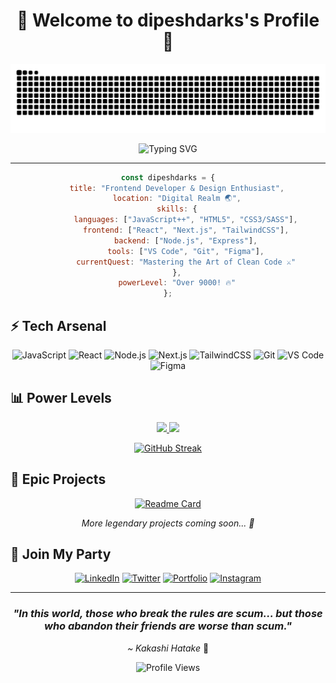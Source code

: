 # <div align="center">💫 Welcome to dipeshdarks's Profile 💫</div>

<div align="center">

![Profile Banner](https://raw.githubusercontent.com/platane/snk/output/github-contribution-grid-snake-dark.svg)

![Typing SVG](https://readme-typing-svg.herokuapp.com?font=Fira+Code&size=22&duration=3000&pause=1000&color=FF6B6B&center=true&vCenter=true&width=435&lines=Frontend+Developer+%F0%9F%8C%B8;JavaScript+Ninja+%E2%9A%A1;React+Enthusiast+%F0%9F%8C%9F)

</div>

---

<div align="center">

```javascript
const dipeshdarks = {
    title: "Frontend Developer & Design Enthusiast",
    location: "Digital Realm 🌏",
    skills: {
        languages: ["JavaScript++", "HTML5", "CSS3/SASS"],
        frontend: ["React", "Next.js", "TailwindCSS"],
        backend: ["Node.js", "Express"],
        tools: ["VS Code", "Git", "Figma"],
        currentQuest: "Mastering the Art of Clean Code ⚔️"
    },
    powerLevel: "Over 9000! 🔥"
};
```

</div>

## ⚡ Tech Arsenal

<div align="center">

![JavaScript](https://img.shields.io/badge/-JavaScript-FFD700?style=for-the-badge&logo=javascript&logoColor=black)
![React](https://img.shields.io/badge/-React-20232A?style=for-the-badge&logo=react&logoColor=61DAFB)
![Node.js](https://img.shields.io/badge/-Node.js-FF69B4?style=for-the-badge&logo=node.js&logoColor=white)
![Next.js](https://img.shields.io/badge/-Next.js-000000?style=for-the-badge&logo=next.js&logoColor=white)
![TailwindCSS](https://img.shields.io/badge/-TailwindCSS-38B2AC?style=for-the-badge&logo=tailwind-css&logoColor=white)
![Git](https://img.shields.io/badge/-Git-F05032?style=for-the-badge&logo=git&logoColor=white)
![VS Code](https://img.shields.io/badge/-VS%20Code-007ACC?style=for-the-badge&logo=visual-studio-code&logoColor=white)
![Figma](https://img.shields.io/badge/-Figma-F24E1E?style=for-the-badge&logo=figma&logoColor=white)

</div>

## 📊 Power Levels

<div align="center">

<a href="https://github.com/dipeshdarks">
  <img height="180em" src="https://github-readme-stats.vercel.app/api?username=dipeshdarks&show_icons=true&theme=radical&include_all_commits=true&count_private=true"/>
  <img height="180em" src="https://github-readme-stats.vercel.app/api/top-langs/?username=dipeshdarks&layout=compact&langs_count=7&theme=radical"/>
</a>

[![GitHub Streak](https://github-readme-streak-stats.herokuapp.com/?user=dipeshdarks&theme=radical)](https://github.com/dipeshdarks)

</div>

## 🌟 Epic Projects

<div align="center">

[![Readme Card](https://github-readme-stats.vercel.app/api/pin/?username=dipeshdarks&repo=your-repo-name&theme=radical)](https://github.com/dipeshdarks/your-repo-name)

*More legendary projects coming soon... 🚀*

</div>

## 🤝 Join My Party

<div align="center">

[![LinkedIn](https://img.shields.io/badge/LinkedIn-%F0%9F%92%BC-FF69B4?style=for-the-badge&logo=linkedin&logoColor=white)](your-linkedin-url)
[![Twitter](https://img.shields.io/badge/Twitter-%F0%9F%92%AC-00BFFF?style=for-the-badge&logo=twitter&logoColor=white)](your-twitter-url)
[![Portfolio](https://img.shields.io/badge/Portfolio-%F0%9F%8C%8F-FFD700?style=for-the-badge&logo=google-chrome&logoColor=white)](your-portfolio-url)
[![Instagram](https://img.shields.io/badge/Instagram-%F0%9F%93%B8-FF69B4?style=for-the-badge&logo=instagram&logoColor=white)](your-instagram-url)

</div>

---

<div align="center">

### *"In this world, those who break the rules are scum... but those who abandon their friends are worse than scum."* 
*~ Kakashi Hatake* 🍥

![Profile Views](https://komarev.com/ghpvc/?username=dipeshdarks&color=FF69B4&style=flat-square&label=Profile+Views)

</div>

<!-- Add this to your GitHub profile repository as README.md -->
